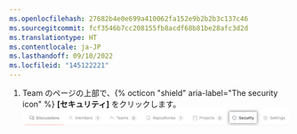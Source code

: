 ```yaml
---
ms.openlocfilehash: 27682b4e0e699a410062fa152e9b2b2b3c137c46
ms.sourcegitcommit: fcf3546b7cc208155fb8acdf68b81be28afc3d2d
ms.translationtype: HT
ms.contentlocale: ja-JP
ms.lasthandoff: 09/10/2022
ms.locfileid: "145122221"
---
```

1. Team のページの上部で、{% octicon "shield" aria-label="The security icon" %} **[セキュリティ]** をクリックします。
  ![Team のセキュリティの概要](/assets/images/help/teams/org-team-page-security-overview.png)

